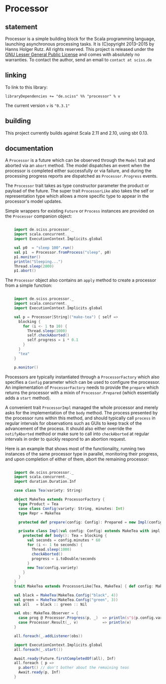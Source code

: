 # Processor

## statement

Processor is a simple building block for the Scala programming language, launching asynchronous processing tasks. It is (C)opyright 2013&ndash;2015 by Hanns Holger Rutz. All rights reserved. This project is released under the [GNU Lesser General Public License](https://raw.github.com/Sciss/Processor/master/LICENSE) and comes with absolutely no warranties. To contact the author, send an email to `contact at sciss.de`

## linking

To link to this library:

    libraryDependencies += "de.sciss" %% "processor" % v

The current version `v` is `"0.3.1"`

## building

This project currently builds against Scala 2.11 and 2.10, using sbt 0.13.

## documentation

A `Processor` is a future which can be observed through the `Model` trait and aborted via an `abort` method. The model dispatches an event when the processor is completed either successfully or via failure, and during the processing progress reports are dispatched as `Processor.Progress` events.

The `Processor` trait takes as type constructor parameter the product or payload of the future. The super trait `ProcessorLike` also takes the self or representation type which allows a more specific type to appear in the processor's model updates.

Simple wrappers for existing `Future` or `Process` instances are provided on the `Processor` companion object:

```scala

    import de.sciss.processor._
    import scala.concurrent._
    import ExecutionContext.Implicits.global

    val p0  = "sleep 100".run()
    val p1  = Processor.fromProcess("sleep", p0)
    p1.monitor()
    println("Sleeping...")
    Thread.sleep(2000)
    p1.abort()
```

The `Processor` object also contains an `apply` method to create a processor from a simple function:

```scala

    import de.sciss.processor._
    import scala.concurrent._
    import ExecutionContext.Implicits.global

    val p = Processor[String]("make-tea") { self =>
      blocking {
        for (i <- 1 to 10) {
          Thread.sleep(1000)
          self.checkAborted()
          self.progress = i * 0.1
        }
      }
      "tea"
    }

    p.monitor()
```

Processors are typically instantiated through a `ProcessorFactory` which also specifies a `Config` parameter which can be used to configure the processor. An implementation of `ProcessorFactory` needs to provide the `prepare` which returns the processor with a mixin of `Processor.Prepared` (which essentially adds a `start` method).

A convenient trait `ProcessorImpl` managed the whole processor and merely asks for the implementation of the `body` method. The process presented by the processor runs within this method, and should typically call `process` in regular intervals for observations such as GUIs to keep track of the advancement of the process. It should also either override the `notifyAborted` method or make sure to call into `checkAborted` at regular intervals in order to quickly respond to an abortion request.

Here is an example that shows most of the functionality, running two instances of the same processor type in parallel, monitoring their progress, and upon completion of either of them, abort the remaining processor:

```scala

    import de.sciss.processor._
    import scala.concurrent._
    import duration.Duration.Inf

    case class Tea(variety: String)

    object MakeTea extends ProcessorFactory {
      type Product = Tea
      case class Config(variety: String, minutes: Int)
      type Repr = MakeTea

      protected def prepare(config: Config): Prepared = new Impl(config)

      private class Impl(val config: Config) extends MakeTea with impl.ProcessorImpl[Tea, MakeTea] {
        protected def body(): Tea = blocking {
          val seconds = config.minutes * 60
          for (i <- 1 to seconds) {
            Thread.sleep(1000)
            checkAborted()
            progress = i.toDouble/seconds
          }
          new Tea(config.variety)
        }
      }
    }
    trait MakeTea extends ProcessorLike[Tea, MakeTea] { def config: MakeTea.config }

    val black = MakeTea(MakeTea.Config("black", 4))
    val green = MakeTea(MakeTea.Config("green", 3))
    val all   = black :: green :: Nil

    val obs: MakeTea.Observer = {
      case prog @ Processor.Progress(p, _)  => println(s"${p.config.variety} brew ${prog.toInt}%")
      case Processor.Result(_, v)           => println(v)
    }

    all.foreach(_.addListener(obs))

    import ExecutionContext.Implicits.global
    all.foreach(_.start())

    Await.ready(Future.firstCompletedOf(all), Inf)
    all.foreach { p =>
      p.abort() // don't bother about the remaining teas
      Await.ready(p, Inf)
    }
```
